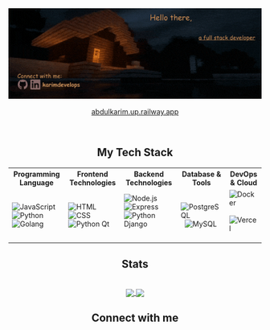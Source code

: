 <div align=center>
<img src=assets/intro.gif alt="intro">

<p>
<a href="https://abdulkarim.up.railway.app/">abdulkarim.up.railway.app</a>
</p>

<br/>
<h2>My Tech Stack</h2>

 <table>
   <tr>
     <th>Programming Language</th>
     <th>Frontend Technologies</th>
     <th>Backend Technologies</th>
     <th>Database & Tools</th>
     <th>DevOps & Cloud</th>
   </tr>
   <tr>
     <td>
        <img src="https://cdn.jsdelivr.net/gh/devicons/devicon/icons/javascript/javascript-original.svg" alt="JavaScript" width="40" height="40"/> &nbsp;
        <img src="https://cdn.jsdelivr.net/gh/devicons/devicon/icons/python/python-original.svg" alt="Python" width="40" height="40"/> &nbsp;
        <img src="https://cdn.jsdelivr.net/gh/devicons/devicon@latest/icons/go/go-original-wordmark.svg" alt="Golang" width="40" height="40"/> &nbsp;
     </td>     
     <td>
        <img src="https://cdn.jsdelivr.net/gh/devicons/devicon/icons/html5/html5-original.svg" alt="HTML" width="40" height="40"/> &nbsp;
        <img src="https://cdn.jsdelivr.net/gh/devicons/devicon/icons/css3/css3-original.svg" alt="CSS" width="40" height="40"/> &nbsp;
        <img src="https://cdn.jsdelivr.net/gh/devicons/devicon@latest/icons/qt/qt-original.svg" alt="Python Qt" width="40" height="40"/> &nbsp;
     </td>     
     <td>
        <img src="https://cdn.jsdelivr.net/gh/devicons/devicon/icons/nodejs/nodejs-original.svg" alt="Node.js" width="40" height="40"/> &nbsp;
        <img src="https://cdn.jsdelivr.net/gh/devicons/devicon/icons/express/express-original.svg" alt="Express" width="40" height="40"/> &nbsp;
        <img src="https://cdn.jsdelivr.net/gh/devicons/devicon@latest/icons/django/django-plain.svg" alt="Python Django" width="40" height="40"/> &nbsp;
     </td>     
     <td>
        <img src="https://cdn.jsdelivr.net/gh/devicons/devicon/icons/postgresql/postgresql-original.svg" alt="PostgreSQL" width="40" height="40"/> &nbsp;
        <img src="https://cdn.jsdelivr.net/gh/devicons/devicon/icons/mysql/mysql-original.svg" alt="MySQL" width="40" height="40"/> &nbsp;
     </td>     
     <td>
        <img src="https://cdn.jsdelivr.net/gh/devicons/devicon/icons/docker/docker-original.svg" alt="Docker" width="40" height="40"/> &nbsp;
        <img src="https://cdn.jsdelivr.net/gh/devicons/devicon/icons/vercel/vercel-original.svg" alt="Vercel" width="40" height="40"/> &nbsp;
    </td>
   </tr>
 </table>

<div align=center>
 <h2>Stats</h2> 
<br/>
<a href="https://github.com/anuraghazra/github-readme-stats">
  <img height=180 align="center" margin-right="20px" src="https://gt-stats-theta.vercel.app/api?username=karimdevelops&theme=calm_pink" />
</a>
<a href="https://github.com/anuraghazra/github-readme-stats">
  <img height=180 align="center" src="https://gt-stats-theta.vercel.app/api/top-langs?username=karimdevelops&layout=compact&langs_count=6&card_width=320&theme=calm_pink" />
</a>
</div>
<h2>Connect with me</h2>

</div>
